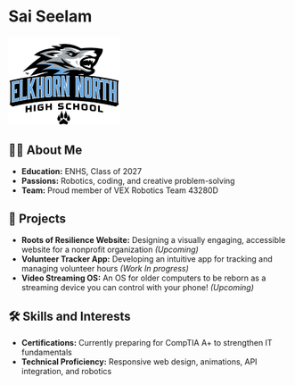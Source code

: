 # Sai Seelam  
<img alt="ENHS Wolves" src="/Wolve.png" width="200">  

## 👩‍🎓 About Me  
- **Education:** ENHS, Class of 2027  
- **Passions:** Robotics, coding, and creative problem-solving  
- **Team:** Proud member of VEX Robotics Team 43280D  

## 🚀 Projects  
- **Roots of Resilience Website:** Designing a visually engaging, accessible website for a nonprofit organization *(Upcoming)*
- **Volunteer Tracker App:** Developing an intuitive app for tracking and managing volunteer hours  *(Work In progress)*
- **Video Streaming OS:** An OS for older computers to be reborn as a streaming device you can control with your phone! *(Upcoming)*

## 🛠️ Skills and Interests  
- **Certifications:** Currently preparing for CompTIA A+ to strengthen IT fundamentals  
- **Technical Proficiency:** Responsive web design, animations, API integration, and robotics  
